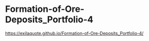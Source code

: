 # Formation-of-Ore-Deposits_Portfolio-4

https://exilaquote.github.io/Formation-of-Ore-Deposits_Portfolio-4/
